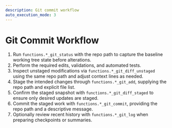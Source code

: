 ```yaml
---
description: Git commit workflow
auto_execution_mode: 3
---
```


# Git Commit Workflow

1. Run `functions.*_git_status` with the repo path to capture the baseline working tree state before alterations.
2. Perform the required edits, validations, and automated tests.
3. Inspect unstaged modifications via `functions.*_git_diff_unstaged` using the same repo path and adjust context lines as needed.
4. Stage the intended changes through `functions.*_git_add`, supplying the repo path and explicit file list.
5. Confirm the staged snapshot with `functions.*_git_diff_staged` to ensure only desired updates are staged.
6. Commit the staged work with `functions.*_git_commit`, providing the repo path and a descriptive message.
7. Optionally review recent history with `functions.*_git_log` when preparing checkpoints or summaries.
